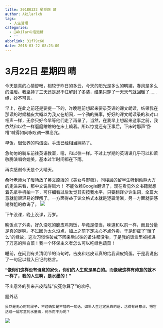 ```yaml
---
title: 20180322 星期四 晴
author: Akilarlxh
tags:
  - 人生哲理
categories:
  - 🍬Akilarの泡泡糖
  - ''
abbrlink: 31f79c68
date: 2018-03-22 08:23:00
---
```

# 3月22日 星期四 晴

今天是真的心情舒畅，相较于昨日的多云，今天的阳光是多么的明媚，春风是多么的温暖。我坚持了三天还是忍不住解封了冬装，结果只穿了一天天气就回暖了……缘，妙不可言。

早上，在此之前还是要提一下的，昨晚睡前想起来要录英语的课文朗读，结果我在那读的时候楠皮大概以为我又在胡闹，一个劲的搞事，好好的课文朗读录的和对口相声一样，无奈只好今早等他们走了再录了。当然，在我早上想起来这事之前，我依然和以往一样磨磨蹭蹭的在床上赖着。所以惊觉还有正事后，下床时那声“卧槽”喊得如同咏叹调一样高亢。

早饭，很营养的鸡蛋面。手法已经相当娴熟了。

急匆匆的骑车前往英语教室，嗯，和以往一样。不过上学期的英语课几乎可以和萧敬腾演唱会媲美，基本过半时间都在下雨。

再次感谢今天是个大晴天。

桑叶老师为了暖场放了英文原版的《美女与野兽》，同楼层的留学生听到动静大方的走进来看，那中文说得贼六！
不能依赖Google翻译了，现在看见外文书籍就想着先拿手机拍一下，可仔细看过后发觉其实按我水平，只要翻译少许生词，全篇大意就能很轻易的理解了。一方面得益于论文格式本就是逻辑清晰，另一方面就要感谢群姐的教诲了。
![](https://s2.ax1x.com/2019/04/10/ATBQJg.jpg)


下午没课，晚上没课，万岁。

晚饭点了外卖，好久没吃的脆皮鸡肉饭，毕竟是便当，味道和以前一样，而且分量是真的足啊。不过因为太久没点，加上之前下定决心不点外卖，于是卸载了“饿了么”的缘故，这次习惯性破戒下回来后以往的备注都没啦，于是我的饭盒里被掺进了万恶的辣白菜！我一个环保主义者怎么可以吃绿色蔬菜！

睡前，在问到有关清明节的诗句时，吉皮和赵皮认真的给我调皮捣蛋。于是我说出了一句足以载入日记的格言。

**“像你们这样没有诗意的家伙，你们的人生就是黑白的。而像我这样有诗意的就不一样了，我的人生啊，是水墨的！”**

不出意外的引来吉皮阵阵“皮死你算了”的欢呼。

题外话
```
虽然是无心时的段子，不过确实是不错的一句话，如果人生注定黑白的话，活得有诗意点，把它活成一幅写意的水墨画，何乐而不为呢？
```
![](https://s2.ax1x.com/2019/04/10/ATBMFS.jpg)